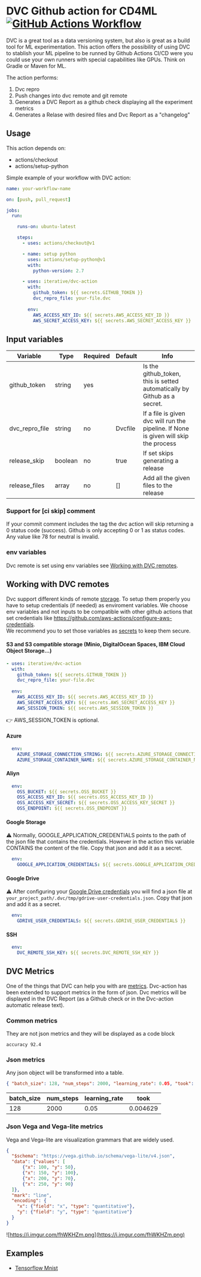 # DVC Github action for CD4ML [![GitHub Actions Workflow](https://github.com/iterative/dvc-action/workflows/dvc-action/badge.svg)](https://github.com/iterative/dvc-action/actions)

DVC is a great tool as a data versioning system, but also is great as a build tool for ML experimentation. This action offers the possibility of using DVC to stablish your ML pipeline to be runned by Github Actions CI/CD were you could use your own runners with special capabilities like GPUs. Think on Gradle or Maven for ML.

The action performs:

 1. Dvc repro 
 2. Push changes into dvc remote and git remote
 3. Generates a DVC Report as a github check displaying all the experiment metrics
 4. Generates a Relase with desired files and Dvc Report as a "changelog"
 

## Usage

This action depends on: 
 - actions/checkout
 - actions/setup-python

Simple example of your workflow with DVC action:

```yaml
name: your-workflow-name

on: [push, pull_request]

jobs:
  run:

    runs-on: ubuntu-latest

    steps:
      - uses: actions/checkout@v1

      - name: setup python 
        uses: actions/setup-python@v1
        with:
          python-version: 2.7

      - uses: iterative/dvc-action
        with:
          github_token: ${{ secrets.GITHUB_TOKEN }}
          dvc_repro_file: your-file.dvc
          
        env:
          AWS_ACCESS_KEY_ID: ${{ secrets.AWS_ACCESS_KEY_ID }}
          AWS_SECRET_ACCESS_KEY: ${{ secrets.AWS_SECRET_ACCESS_KEY }} 
```

## Input variables

Variable | Type | Required | Default | Info
--- | --- | --- | --- | ---
github_token | string | yes |  | Is the github_token, this is setted automatically by Github as a secret.
dvc_repro_file | string | no | Dvcfile | If a file is given dvc will run the pipeline. If None is given will skip the process
release_skip | boolean | no | true | If set skips generating a release
release_files | array | no | [] | Add all the given files to the release

### Support for [ci skip] comment
If your commit comment includes the tag the dvc action will skip returning a 0 status code (success). Github is only accepting 0 or 1 as status codes. Any value like 78 for neutral is invalid.

### env variables
Dvc remote is set using env variables see [Working with DVC remotes](##working-with-dvc-remotes).


## Working with DVC remotes

Dvc support different kinds of remote [storage](https://dvc.org/doc/command-reference/remote/add). 
To setup them properly you have to setup credentials (if needed) as enviroment variables. We choose env variables and not inputs to be compatible with other github actions that set credentials like https://github.com/aws-actions/configure-aws-credentials.  
We recommend you to set those variables as [secrets](https://help.github.com/es/actions/automating-your-workflow-with-github-actions/creating-and-using-encrypted-secrets) to keep them secure.

#### S3 and S3 compatible storage (Minio, DigitalOcean Spaces, IBM Cloud Object Storage...) 

```yaml
- uses: iterative/dvc-action
  with:
    github_token: ${{ secrets.GITHUB_TOKEN }}
    dvc_repro_file: your-file.dvc
    
  env:
    AWS_ACCESS_KEY_ID: ${{ secrets.AWS_ACCESS_KEY_ID }}
    AWS_SECRET_ACCESS_KEY: ${{ secrets.AWS_SECRET_ACCESS_KEY }}
    AWS_SESSION_TOKEN: ${{ secrets.AWS_SESSION_TOKEN }}
```

:point_right: AWS_SESSION_TOKEN is optional.

#### Azure

```yaml
  env:
    AZURE_STORAGE_CONNECTION_STRING: ${{ secrets.AZURE_STORAGE_CONNECTION_STRING }}
    AZURE_STORAGE_CONTAINER_NAME: ${{ secrets.AZURE_STORAGE_CONTAINER_NAME }}
```

#### Aliyn

```yaml
  env:
    OSS_BUCKET: ${{ secrets.OSS_BUCKET }}
    OSS_ACCESS_KEY_ID: ${{ secrets.OSS_ACCESS_KEY_ID }}
    OSS_ACCESS_KEY_SECRET: ${{ secrets.OSS_ACCESS_KEY_SECRET }}
    OSS_ENDPOINT: ${{ secrets.OSS_ENDPOINT }}
```

#### Google Storage

:warning: 
Normally, GOOGLE_APPLICATION_CREDENTIALS points to the path of the json file that contains the credentials. However in the action this variable CONTAINS the content of the file. Copy that json and add it as a secret.

```yaml
  env:
    GOOGLE_APPLICATION_CREDENTIALS: ${{ secrets.GOOGLE_APPLICATION_CREDENTIALS }}
```

#### Google Drive

:warning: 
After configuring your [Google Drive credentials](https://dvc.org/doc/command-reference/remote/add) you will find a json file at ```your_project_path/.dvc/tmp/gdrive-user-credentials.json```. Copy that json and add it as a secret.

```yaml
  env:
    GDRIVE_USER_CREDENTIALS: ${{ secrets.GDRIVE_USER_CREDENTIALS }}
```

#### SSH

```yaml
  env:
    DVC_REMOTE_SSH_KEY: ${{ secrets.DVC_REMOTE_SSH_KEY }}
```


## DVC Metrics

One of the things that DVC can help you with are [metrics](https://dvc.org/doc/command-reference/metrics). Dvc-action has been extended to support metrics in the form of json. Dvc metrics will be displayed in the DVC Report (as a Github check or in the Dvc-action automatic release text).

### Common metrics
They are not json metrics and they will be displayed as a code block

```
accuracy 92.4
```

### Json metrics
Any json object will be transformed into a table.

```json
{ "batch_size": 128, "num_steps": 2000, "learning_rate": 0.05, "took": 0.004629 }
```

|batch_size|num_steps|learning_rate|took|
|----|----|----|----|
|128|2000|0.05|0.004629| 

### Json Vega and Vega-lite metrics

Vega and Vega-lite are visualization grammars that are widely used. 

```json
{
  "$schema": "https://vega.github.io/schema/vega-lite/v4.json",
  "data": {"values": [
      {"x": 100, "y": 50},
      {"x": 150, "y": 100},
      {"x": 200, "y": 70},
      {"x": 250, "y": 90}
  ]},
  "mark": "line",
  "encoding": {
    "x": {"field": "x", "type": "quantitative"},
    "y": {"field": "y", "type": "quantitative"}
  }
}
```

![https://i.imgur.com/fhWKHZm.png](https://i.imgur.com/fhWKHZm.png)


## Examples
 - [Tensorflow Mnist](https://github.com/DavidGOrtega/dvc-action/wiki/Tensorflow-Mnist)
